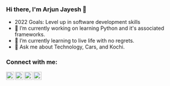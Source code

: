### Hi there, I'm Arjun Jayesh 👋

- 2022 Goals: Level up in software development skills
- 🔭 I’m currently working on learning Python and it's associated frameworks. 
- 🌱 I’m currently learning to live life with no regrets. 
- 💬 Ask me about Technology, Cars, and Kochi.


### Connect with me:

[<img align="left" alt="arjunjayesh | LinkedIn" width="22px" src="https://img.icons8.com/color/2x/linkedin.png" />][LinkedIn]
[<img align="left" alt="arjunjayesh | G-Mail" width="22px" src="https://img.icons8.com/color/344/gmail--v1.png" />][G-Mail]
[<img align="left" alt="arjunjayesh | Instagram" width="22px" src="https://img.icons8.com/color/344/instagram-new--v1.png" />][Instagram]
[<img align="left" alt="arjunjayesh | WhatsApp" width="22px" src="https://img.icons8.com/color/2x/whatsapp--v1.png" />][WhatsApp]

[LinkedIn]: https://linkedin.com/in/arjunjayesh
[G-Mail]: mailto:9997arjun@gmail.com
[Instagram]: https://www.instagram.com/arjunjayesh97/
[WhatsApp]: https://wa.me/+917012936126

